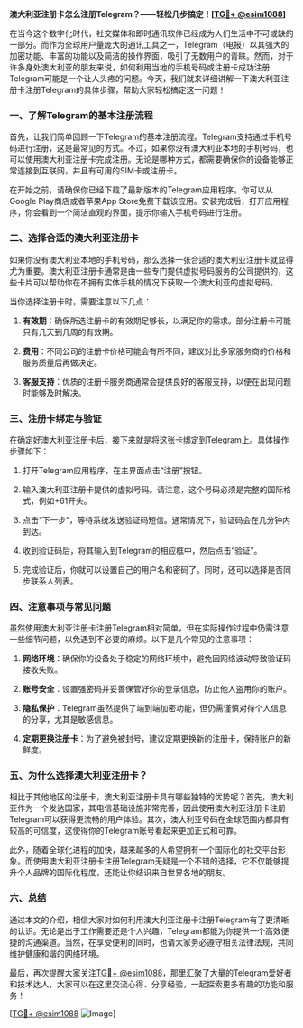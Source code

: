 **澳大利亚注册卡怎么注册Telegram？——轻松几步搞定！[[TG💪+ @esim1088](https://t.me/s/esim1088)]**

在当今这个数字化时代，社交媒体和即时通讯软件已经成为人们生活中不可或缺的一部分。而作为全球用户量庞大的通讯工具之一，Telegram（电报）以其强大的加密功能、丰富的功能以及简洁的操作界面，吸引了无数用户的青睐。然而，对于许多身处澳大利亚的朋友来说，如何利用当地的手机号码或注册卡成功注册Telegram可能是一个让人头疼的问题。今天，我们就来详细讲解一下澳大利亚注册卡注册Telegram的具体步骤，帮助大家轻松搞定这一问题！

### **一、了解Telegram的基本注册流程**

首先，让我们简单回顾一下Telegram的基本注册流程。Telegram支持通过手机号码进行注册，这是最常见的方式。不过，如果你没有澳大利亚本地的手机号码，也可以使用澳大利亚注册卡完成注册。无论是哪种方式，都需要确保你的设备能够正常连接到互联网，并且有可用的SIM卡或注册卡。

在开始之前，请确保你已经下载了最新版本的Telegram应用程序。你可以从Google Play商店或者苹果App Store免费下载该应用。安装完成后，打开应用程序，你会看到一个简洁直观的界面，提示你输入手机号码进行注册。

### **二、选择合适的澳大利亚注册卡**

如果你没有澳大利亚本地的手机号码，那么选择一张合适的澳大利亚注册卡就显得尤为重要。澳大利亚注册卡通常是由一些专门提供虚拟号码服务的公司提供的，这些卡片可以帮助你在不拥有实体手机的情况下获取一个澳大利亚的虚拟号码。

当你选择注册卡时，需要注意以下几点：

1. **有效期**：确保所选注册卡的有效期足够长，以满足你的需求。部分注册卡可能只有几天到几周的有效期。
   
2. **费用**：不同公司的注册卡价格可能会有所不同，建议对比多家服务商的价格和服务质量后再做决定。

3. **客服支持**：优质的注册卡服务商通常会提供良好的客服支持，以便在出现问题时能够及时解决。

### **三、注册卡绑定与验证**

在确定好澳大利亚注册卡后，接下来就是将这张卡绑定到Telegram上。具体操作步骤如下：

1. 打开Telegram应用程序，在主界面点击“注册”按钮。

2. 输入澳大利亚注册卡提供的虚拟号码。请注意，这个号码必须是完整的国际格式，例如+61开头。

3. 点击“下一步”，等待系统发送验证码短信。通常情况下，验证码会在几分钟内到达。

4. 收到验证码后，将其输入到Telegram的相应框中，然后点击“验证”。

5. 完成验证后，你就可以设置自己的用户名和密码了。同时，还可以选择是否同步联系人列表。

### **四、注意事项与常见问题**

虽然使用澳大利亚注册卡注册Telegram相对简单，但在实际操作过程中仍需注意一些细节问题，以免遇到不必要的麻烦。以下是几个常见的注意事项：

1. **网络环境**：确保你的设备处于稳定的网络环境中，避免因网络波动导致验证码接收失败。

2. **账号安全**：设置强密码并妥善保管好你的登录信息，防止他人盗用你的账户。

3. **隐私保护**：Telegram虽然提供了端到端加密功能，但仍需谨慎对待个人信息的分享，尤其是敏感信息。

4. **定期更换注册卡**：为了避免被封号，建议定期更换新的注册卡，保持账户的新鲜度。

### **五、为什么选择澳大利亚注册卡？**

相比于其他地区的注册卡，澳大利亚注册卡具有哪些独特的优势呢？首先，澳大利亚作为一个发达国家，其电信基础设施非常完善，因此使用澳大利亚注册卡注册Telegram可以获得更流畅的用户体验。其次，澳大利亚号码在全球范围内都具有较高的可信度，这使得你的Telegram账号看起来更加正式和可靠。

此外，随着全球化进程的加快，越来越多的人希望拥有一个国际化的社交平台形象。而使用澳大利亚注册卡注册Telegram无疑是一个不错的选择，它不仅能够提升个人品牌的国际化程度，还能让你结识来自世界各地的朋友。

### **六、总结**

通过本文的介绍，相信大家对如何利用澳大利亚注册卡注册Telegram有了更清晰的认识。无论是出于工作需要还是个人兴趣，Telegram都能为你提供一个高效便捷的沟通渠道。当然，在享受便利的同时，也请大家务必遵守相关法律法规，共同维护健康和谐的网络环境。

最后，再次提醒大家关注[TG💪+ @esim1088](https://t.me/s/esim1088)，那里汇聚了大量的Telegram爱好者和技术达人，大家可以在这里交流心得、分享经验，一起探索更多有趣的功能和服务！

[[TG💪+ @esim1088](https://t.me/s/esim1088) ![Image](https://i.postimg.cc/4NQfJmqS/Snipaste-2025-05-13-00-14-12.png)]